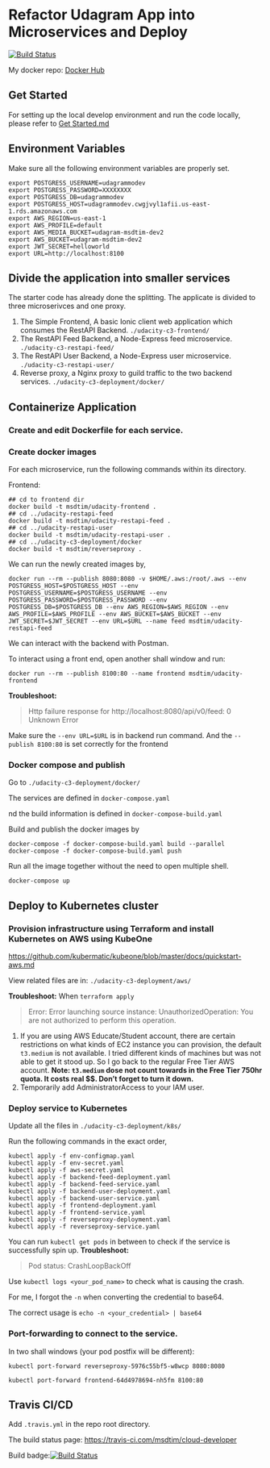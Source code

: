 # Refactor Udagram App into Microservices and Deploy
[![Build Status](https://travis-ci.com/msdtim/cloud-developer.svg?branch=master)](https://travis-ci.com/msdtim/cloud-developer)

My docker repo: [Docker Hub](https://hub.docker.com/u/msdtim)
## Get Started
For setting up the local develop environment and run the code locally, please refer to [Get Started.md](https://github.com/msdtim/cloud-developer/blob/master/course-03/exercises/Get%20Started.md)
## Environment Variables
Make sure all the following environment variables are properly set.
```
export POSTGRESS_USERNAME=udagrammodev
export POSTGRESS_PASSWORD=XXXXXXXX
export POSTGRESS_DB=udagrammodev
export POSTGRESS_HOST=udagrammodev.cwgjvyl1afii.us-east-1.rds.amazonaws.com
export AWS_REGION=us-east-1
export AWS_PROFILE=default
export AWS_MEDIA_BUCKET=udagram-msdtim-dev2
export AWS_BUCKET=udagram-msdtim-dev2
export JWT_SECRET=helloworld
export URL=http://localhost:8100
```
## Divide the application into smaller services
The starter code has already done the splitting. The applicate is divided to three microserivces and one proxy.
1. The Simple Frontend, A basic Ionic client web application which consumes the RestAPI Backend. `./udacity-c3-frontend/`
2. The RestAPI Feed Backend, a Node-Express feed microservice. `./udacity-c3-restapi-feed/`
3. The RestAPI User Backend, a Node-Express user microservice. `./udacity-c3-restapi-user/`
4. Reverse proxy, a Nginx proxy to guild traffic to the two backend services. `./udacity-c3-deployment/docker/`

## Containerize Application
### Create and edit Dockerfile for each service.
### Create docker images
For each microservice, run the following commands within its directory.

Frontend:
```
## cd to frontend dir
docker build -t msdtim/udacity-frontend .
## cd ../udacity-restapi-feed
docker build -t msdtim/udacity-restapi-feed .
## cd ../udacity-restapi-user
docker build -t msdtim/udacity-restapi-user .
## cd ../udacity-c3-deployment/docker
docker build -t msdtim/reverseproxy .
```
We can run the newly created images by,
```
docker run --rm --publish 8080:8080 -v $HOME/.aws:/root/.aws --env POSTGRESS_HOST=$POSTGRESS_HOST --env POSTGRESS_USERNAME=$POSTGRESS_USERNAME --env POSTGRESS_PASSWORD=$POSTGRESS_PASSWORD --env POSTGRESS_DB=$POSTGRESS_DB --env AWS_REGION=$AWS_REGION --env AWS_PROFILE=$AWS_PROFILE --env AWS_BUCKET=$AWS_BUCKET --env JWT_SECRET=$JWT_SECRET --env URL=$URL --name feed msdtim/udacity-restapi-feed
```
We can interact with the backend with Postman.

To interact using a front end, open another shall window and run:
```
docker run --rm --publish 8100:80 --name frontend msdtim/udacity-frontend
```
**Troubleshoot:**
> Http failure response for http://localhost:8080/api/v0/feed: 0 Unknown Error  

Make sure the `--env URL=$URL`  is in backend run command.
And the `--publish 8100:80` is set correctly for the frontend

### Docker compose and publish
Go to `./udacity-c3-deployment/docker/`

The services are defined in `docker-compose.yaml`

nd the build information is defined in `docker-compose-build.yaml`

Build and publish the docker images by
```
docker-compose -f docker-compose-build.yaml build --parallel
docker-compose -f docker-compose-build.yaml push
```
Run all the image together without the need to open multiple	shell.
```
docker-compose up
```
## Deploy to Kubernetes cluster
### Provision infrastructure using Terraform and install Kubernetes  on AWS using KubeOne 
https://github.com/kubermatic/kubeone/blob/master/docs/quickstart-aws.md

View related files are in: `./udacity-c3-deployment/aws/`

**Troubleshoot:** When `terraform apply`
> Error: Error launching source instance: UnauthorizedOperation: You are not authorized to perform this operation.  

1. If you are using AWS Educate/Student account, there are certain restrictions on what kinds of EC2 instance you can provision, the default `t3.medium` is not available. I tried different kinds of machines but was not able to get it stood up. So I go back to the regular Free Tier AWS account. **Note: `t3.medium` dose not count towards in the Free Tier 750hr quota. It costs real $$. Don’t forget to turn it down.**
2. Temporarily add AdministratorAccess to your IAM user.
### Deploy service to Kubernetes
Update all the files in `./udacity-c3-deployment/k8s/`

Run the following commands in the exact order,
```
kubectl apply -f env-configmap.yaml
kubectl apply -f env-secret.yaml
kubectl apply -f aws-secret.yaml
kubectl apply -f backend-feed-deployment.yaml
kubectl apply -f backend-feed-service.yaml
kubectl apply -f backend-user-deployment.yaml
kubectl apply -f backend-user-service.yaml
kubectl apply -f frontend-deployment.yaml
kubectl apply -f frontend-service.yaml
kubectl apply -f reverseproxy-deployment.yaml
kubectl apply -f reverseproxy-service.yaml
```
You can run `kubectl get pods` in between to check if the service is successfully spin up.
**Troubleshoot:**  
> Pod status: CrashLoopBackOff  

Use `kubectl logs <your_pod_name>` to check what is causing the crash.

For me, I forgot the `-n` when converting the credential to base64.

The correct usage is 
`echo -n <your_credential> | base64`
### Port-forwarding to connect to the service.
In two shall windows (your pod postfix will be different):
```
kubectl port-forward reverseproxy-5976c55bf5-w8wcp 8080:8080
```
```
kubectl port-forward frontend-64d4978694-nh5fm 8100:80 
```
## Travis CI/CD
Add `.travis.yml` in the repo root directory.

The build status page: https://travis-ci.com/msdtim/cloud-developer

Build badge:[![Build Status](https://travis-ci.com/msdtim/cloud-developer.svg?branch=master)](https://travis-ci.com/msdtim/cloud-developer)

